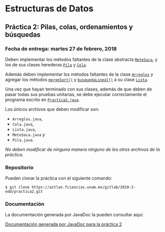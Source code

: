 Estructuras de Datos
====================

Práctica 2: Pilas, colas, ordenamientos y búsquedas
------------------

### Fecha de entrega: martes 27 de febrero, 2018

Deben implementar los métodos faltantes de la clase abstracta
[`MeteSaca`](https://aztlan.fciencias.unam.mx/gitlab/2018-2-edd/practica2/blob/master/src/mx/unam/ciencias/edd/MeteSaca.java),
y los de sus clases herederas
[`Pila`](https://aztlan.fciencias.unam.mx/gitlab/2018-2-edd/practica2/blob/master/src/mx/unam/ciencias/edd/Pila.java) y
[`Cola`](https://aztlan.fciencias.unam.mx/gitlab/2018-2-edd/practica2/blob/master/src/mx/unam/ciencias/edd/Cola.java).

Además deben implementar los métodos faltantes de la clase
[`Arreglos`](https://aztlan.fciencias.unam.mx/gitlab/2018-2-edd/practica2/blob/master/src/mx/unam/ciencias/edd/Arreglos.java)
y agregar los métodos
[`mergeSort()`](https://aztlan.fciencias.unam.mx/gitlab/2018-2-edd/practica2/blob/master/src/mx/unam/ciencias/edd/Lista.java#L308)
y
[`busquedaLineal()`](https://aztlan.fciencias.unam.mx/gitlab/2018-2-edd/practica2/blob/master/src/mx/unam/ciencias/edd/Lista.java#L333)
a su clase
[`Lista`](https://aztlan.fciencias.unam.mx/gitlab/2018-2-edd/practica2/blob/master/src/mx/unam/ciencias/edd/Lista.java).

Una vez que hayan terminado con sus clases, además de que deben de pasar todas
sus pruebas unitarias, se debe ejecutar correctamente el programa escrito en
[`Practica2.java`](https://aztlan.fciencias.unam.mx/gitlab/2018-2-edd/practica2/blob/master/src/mx/unam/ciencias/edd/Practica2.java).

Los únicos archivos que deben modificar son:

* `Arreglos.java`,
* `Cola.java`,
* `Lista.java`,
* `MeteSaca.java` y
* `Pila.java`.

*No deben modificar de ninguna manera ninguno de los otros archivos de la
práctica*.

### Repositorio

Pueden clonar la práctica con el siguiente comando:

```shell
$ git clone https://aztlan.fciencias.unam.mx/gitlab/2018-2-edd/practica2.git
```

### Documentación

La documentación generada por JavaDoc la pueden consultar aquí:

[Documentación generada por JavaDoc para la práctica 2](https://aztlan.fciencias.unam.mx/~canek/2018-2-edd/practica2/)
